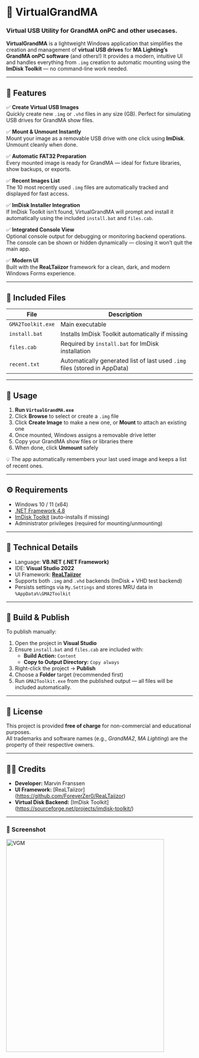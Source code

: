 # 🧰 VirtualGrandMA  
### Virtual USB Utility for GrandMA onPC and other usecases.

**VirtualGrandMA** is a lightweight Windows application that simplifies the creation and management of **virtual USB drives** for **MA Lighting’s GrandMA onPC software** (and others!)
It provides a modern, intuitive UI and handles everything from `.img` creation to automatic mounting using the **ImDisk Toolkit** — no command-line work needed.

---

## 🚀 Features

✅ **Create Virtual USB Images**  
Quickly create new `.img` or `.vhd` files in any size (GB). Perfect for simulating USB drives for GrandMA show files.

✅ **Mount & Unmount Instantly**  
Mount your image as a removable USB drive with one click using **ImDisk**. Unmount cleanly when done.

✅ **Automatic FAT32 Preparation**  
Every mounted image is ready for GrandMA — ideal for fixture libraries, show backups, or exports.

✅ **Recent Images List**  
The 10 most recently used `.img` files are automatically tracked and displayed for fast access.

✅ **ImDisk Installer Integration**  
If ImDisk Toolkit isn’t found, VirtualGrandMA will prompt and install it automatically using the included `install.bat` and `files.cab`.

✅ **Integrated Console View**  
Optional console output for debugging or monitoring backend operations.  
The console can be shown or hidden dynamically — closing it won’t quit the main app.

✅ **Modern UI**  
Built with the **ReaLTaiizor** framework for a clean, dark, and modern Windows Forms experience.

---

## 📂 Included Files

| File | Description |
|------|--------------|
| `GMA2Toolkit.exe` | Main executable |
| `install.bat` | Installs ImDisk Toolkit automatically if missing |
| `files.cab` | Required by `install.bat` for ImDisk installation |
| `recent.txt` | Automatically generated list of last used `.img` files (stored in AppData) |

---

## 🧩 Usage

1. **Run `VirtualGrandMA.exe`**
2. Click **Browse** to select or create a `.img` file  
3. Click **Create Image** to make a new one, or **Mount** to attach an existing one  
4. Once mounted, Windows assigns a removable drive letter  
5. Copy your GrandMA show files or libraries there  
6. When done, click **Unmount** safely

💡 The app automatically remembers your last used image and keeps a list of recent ones.

---

## ⚙️ Requirements

- Windows 10 / 11 (x64)
- [.NET Framework 4.8](https://dotnet.microsoft.com/download/dotnet-framework/net48)
- [ImDisk Toolkit](https://sourceforge.net/projects/imdisk-toolkit/) (auto-installs if missing)
- Administrator privileges (required for mounting/unmounting)

---

## 🧠 Technical Details

- Language: **VB.NET (.NET Framework)**
- IDE: **Visual Studio 2022**
- UI Framework: **[ReaLTaiizor](https://github.com/ForeverZer0/ReaLTaiizor)**
- Supports both `.img` and `.vhd` backends (ImDisk + VHD test backend)
- Persists settings via `My.Settings` and stores MRU data in `%AppData%\GMA2Toolkit`

---

## 🧱 Build & Publish

To publish manually:
1. Open the project in **Visual Studio**
2. Ensure `install.bat` and `files.cab` are included with:
   - **Build Action:** `Content`  
   - **Copy to Output Directory:** `Copy always`
3. Right-click the project → **Publish**
4. Choose a **Folder** target (recommended first)
5. Run `GMA2Toolkit.exe` from the published output — all files will be included automatically.

---

## 📜 License

This project is provided **free of charge** for non-commercial and educational purposes.  
All trademarks and software names (e.g., *GrandMA2*, *MA Lighting*) are the property of their respective owners.

---

## 🧑‍💻 Credits

- **Developer:** Marvin Franssen 
- **UI Framework:** [ReaLTaiizor] (https://github.com/ForeverZer0/ReaLTaiizor)  
- **Virtual Disk Backend:** [ImDisk Toolkit] (https://sourceforge.net/projects/imdisk-toolkit/)

---

### 💾 Screenshot
<img width="426" height="574" alt="VGM" src="https://github.com/user-attachments/assets/fd219ff0-70df-4672-9063-1a6fdd564b86" />



